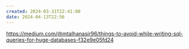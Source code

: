 ```yaml
---
created: 2024-03-31T22:41:00
date: 2024-04-13T22:56
---
```

https://medium.com/@mtalhanasir96/things-to-avoid-while-writing-sql-queries-for-huge-databases-f32e9e05fd24